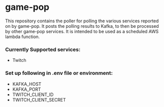 # game-pop
This repository contains the poller for polling the various services reported on by game-pop. It posts the polling results to Kafka, to then be processed by other game-pop services. It is intended to be used as a scheduled AWS lambda function.

### Currently Supported services:
- Twitch

### Set up following in .env file or environment:
- KAFKA_HOST
- KAFKA_PORT
- TWITCH_CLIENT_ID
- TWITCH_CLIENT_SECRET 
